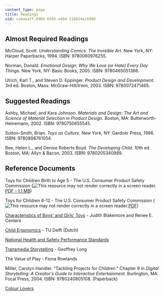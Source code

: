 ```yaml
---
content_type: page
title: Readings
uid: ca4aeaff-6984-6556-a404-116824acb99d
---
```


Almost Required Readings
------------------------

McCloud, Scott. _Understanding Comics: The Invisible Art_. New York, NY: Harper Paperbacks, 1994. ISBN: 9780060976255.

Norman, Donald. _Emotional Design: Why We Love (or Hate) Every Day Things_. New York, NY: Basic Books, 2005. ISBN: 9780465051366.

Ulrich, Karl T., and Steven D. Eppinger. _Product Design and Development_. 3rd ed. Boston, Mass: McGraw-Hill/Irwin, 2003. ISBN: 9780072471465.

Suggested Readings
------------------

Ashby, Michael, and Kara Johnson. _Materials and Design: The Art and Science of Material Selection in Product Design_. Boston, MA: Butterworth-Heinemann, 2002. ISBN: 9780750655545.

Sutton-Smith, Brian. _Toys as Culture_. New York, NY: Gardner Press, 1986. ISBN: 9780898761054.

Bee, Helen L., and Denise Roberts Boyd. _The Developing Child_. 10th ed. Boston, MA: Allyn & Bacon, 2003. ISBN: 9780205340989.

Reference Documents
-------------------

Toys for Children Birth to Age 5 - The U.S. Consumer Product Safety Commission (![This resource may not render correctly in a screen reader.](/images/inacessible.gif)[PDF - 1.1 MB](https://www.cpsc.gov/s3fs-public/2_0.pdf))

Toys for Children 6-12 - The U.S. Consumer Product Safety Commission (![This resource may not render correctly in a screen reader.](/images/inacessible.gif)[PDF](https://www.cpsc.gov/s3fs-public/1.pdf))

[Characteristics of Boys' and Girls' Toys](https://link.springer.com/article/10.1007/s11199-005-7729-0) - Judith Blakemore and Renee E. Centers

[Child Ergonomics](http://www.humanics-es.com/child-ergonomics.htm#introduction) - TU Delft (Dutch)

[National Health and Safety Performance Standards](http://www.eric.ed.gov/ERICWebPortal/search/detailmini.jsp?_nfpb=true&_&ERICExtSearch_SearchValue_0=ED384408&ERICExtSearch_SearchType_0=no&accno=ED384408)

[Transmedia Storytelling](http://www.geoffreylong.com/miscellany/actionfigures.php) - Geoffrey Long

The Value of Play - Fiona Rowlands

Miller, Carolyn Handler. "Tackling Projects for Children." Chapter 9 in _Digital Storytelling: A Creator's Guide to Interactive Entertainment_. Burlington, MA: Focal Press, 2004. ISBN: 9780240805108. (Paperback)

[Colour Lovers](http://www.colourlovers.com/)